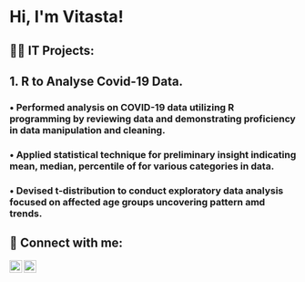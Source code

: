 <h1>Hi, I'm Vitasta! </h1>

<h2>👨‍💻 IT Projects:</h2>

<h2>1. R to Analyse Covid-19 Data.
  
<h3>• Performed analysis on COVID-19 data utilizing R programming by reviewing data and demonstrating proficiency in data manipulation and cleaning.</h3>
<h3>• Applied statistical technique for preliminary insight indicating mean, median, percentile of for various categories in data.</h3>
<h3>• Devised t-distribution to conduct exploratory data analysis focused on affected age groups uncovering pattern amd trends.</h3>



<h2> 🤳 Connect with me:</h2>

[<img align="left" alt="JoshMadakor | LinkedIn" width="22px" src="https://cdn.jsdelivr.net/npm/simple-icons@v3/icons/linkedin.svg" />][linkedin]
[<img align="left" alt="JoshMadakor | Instagram" width="22px" src="https://cdn.jsdelivr.net/npm/simple-icons@v3/icons/instagram.svg" />][instagram]


[instagram]: https://www.instagram.com/vitasta4778/
[linkedin]:  https://www.linkedin.com/in/vitastashinde/


